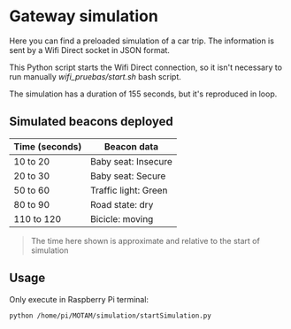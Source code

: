 # Gateway simulation #

Here you can find a preloaded simulation of a car trip. The information is sent by a Wifi Direct socket in JSON format.

This Python script starts the Wifi Direct connection, so it isn't necessary to run manually *wifi_pruebas/start.sh* bash script.

The simulation has a duration of 155 seconds, but it's reproduced in loop.

## Simulated beacons deployed

| Time (seconds) | Beacon data |
|--|--|
| 10 to 20 | Baby seat: Insecure |
| 20 to 30 | Baby seat: Secure |
| 50 to 60 | Traffic light: Green |
| 80 to 90 | Road state: dry | 
| 110 to 120 | Bicicle: moving |

> The time here shown is approximate and relative to the start of simulation

## Usage

Only execute in Raspberry Pi terminal:

    python /home/pi/MOTAM/simulation/startSimulation.py